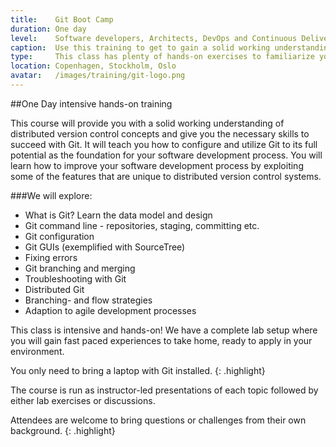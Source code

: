 ```yaml
---
title:    Git Boot Camp
duration: One day
level:    Software developers, Architects, DevOps and Continuous Delivery practitioners
caption:  Use this training to get to gain a solid working understanding of Git
type:     This class has plenty of hands-on exercises to familiarize yourself with the nitty-gritty details of Git
location: Copenhagen, Stockholm, Oslo
avatar:   /images/training/git-logo.png
---
```


##One Day intensive hands-on training

This course will provide you with a solid working understanding of distributed version control concepts and give you the necessary skills to succeed with Git.
It will teach you how to configure and utilize Git to its full potential as the foundation for your software development process.
You will learn how to improve your software development process by exploiting some of the features that are unique to distributed version control systems.


###We will explore:

* What is Git? Learn the data model and design
* Git command line - repositories, staging, committing etc.
* Git configuration
* Git GUIs (exemplified with SourceTree)
* Fixing errors
* Git branching and merging
* Troubleshooting with Git
* Distributed Git
* Branching- and flow strategies
* Adaption to agile development processes


This class is intensive and hands-on! 
We have a complete lab setup where you will gain fast paced experiences to take home, ready to apply in your environment.

You only need to bring a laptop with Git installed.
{: .highlight}

The course is run as instructor-led presentations of each topic followed by either lab exercises or discussions.

Attendees are welcome to bring questions or challenges from their own background.
{: .highlight}
